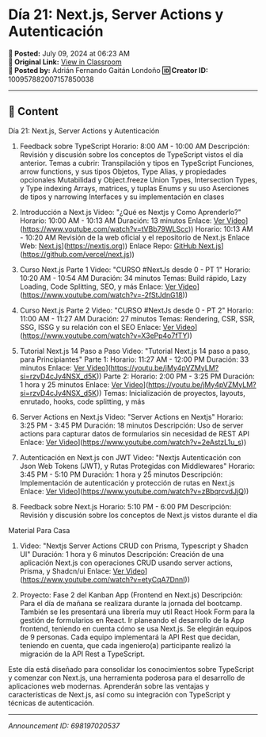 # Día 21: Next.js, Server Actions y Autenticación

**📅 Posted:** July 09, 2024 at 06:23 AM  
**🔗 Original Link:** [View in Classroom](https://classroom.google.com/c/Njk1MDgxNzAyMTIx/p/Njk4MTk3MDIwNTM3)  
**👤 Posted by:** Adrián Fernando Gaitán Londoño
**🆔 Creator ID:** 100957882007157850038

---

## 📝 Content

Día 21: Next.js, Server Actions y Autenticación

1. Feedback sobre TypeScript
Horario: 8:00 AM - 10:00 AM
Descripción: Revisión y discusión sobre los conceptos de TypeScript vistos el día anterior. Temas a cubrir:
Transpilación y tipos en TypeScript
Funciones, arrow functions, y sus tipos
Objetos, Type Alias, y propiedades opcionales
Mutabilidad y Object.freeze
Union Types, Intersection Types, y Type indexing
Arrays, matrices, y tuplas
Enums y su uso
Aserciones de tipos y narrowing
Interfaces y su implementación en clases
2. Introducción a Next.js
Video: "¿Qué es Nextjs y Como Aprenderlo?"
Horario: 10:00 AM - 10:13 AM
Duración: 13 minutos
Enlace: [Ver Video]([https://www.youtube.com/watch?v=tVBb79WLScc)](https://www.youtube.com/watch?v=tVBb79WLScc))
Horario: 10:13 AM - 10:20 AM
Revisión de la web oficial y el repositorio de Next.js
Enlace Web: [Next.js]([https://nextjs.org)](https://nextjs.org))
Enlace Repo: [GitHub Next.js]([https://github.com/vercel/next.js)](https://github.com/vercel/next.js))

3. Curso Next.js Parte 1
Video: "CURSO #NextJs desde 0 - PT 1"
Horario: 10:20 AM - 10:54 AM
Duración: 34 minutos
Temas: Build rápido, Lazy Loading, Code Splitting, SEO, y más
Enlace: [Ver Video]([https://www.youtube.com/watch?v=-2fStJdnG18)](https://www.youtube.com/watch?v=-2fStJdnG18))

4. Curso Next.js Parte 2
Video: "CURSO #NextJs desde 0 - PT 2"
Horario: 11:00 AM - 11:27 AM
Duración: 27 minutos
Temas: Rendering, CSR, SSR, SSG, ISSG y su relación con el SEO
Enlace: [Ver Video]([https://www.youtube.com/watch?v=X3ePp4o7fTY)](https://www.youtube.com/watch?v=X3ePp4o7fTY))

5. Tutorial Next.js 14 Paso a Paso
Video: "Tutorial Next.js 14 paso a paso, para Principiantes"
Parte 1:
Horario: 11:27 AM - 12:00 PM
Duración: 33 minutos
Enlace: [Ver Video]([https://youtu.be/jMy4pVZMyLM?si=rzvD4cJy4NSX_d5K)](https://youtu.be/jMy4pVZMyLM?si=rzvD4cJy4NSX_d5K))
Parte 2:
Horario: 2:00 PM - 3:25 PM
Duración: 1 hora y 25 minutos
Enlace: [Ver Video]([https://youtu.be/jMy4pVZMyLM?si=rzvD4cJy4NSX_d5K)](https://youtu.be/jMy4pVZMyLM?si=rzvD4cJy4NSX_d5K))
Temas: Inicialización de proyectos, layouts, enrutado, hooks, code splitting, y más

6. Server Actions en Next.js
Video: "Server Actions en Nextjs"
Horario: 3:25 PM - 3:45 PM
Duración: 18 minutos
Descripción: Uso de server actions para capturar datos de formularios sin necesidad de REST API
Enlace: [Ver Video]([https://www.youtube.com/watch?v=2eAstzL1u_s)](https://www.youtube.com/watch?v=2eAstzL1u_s))

8. Autenticación en Next.js con JWT
Video: "Nextjs Autenticación con Json Web Tokens (JWT), y Rutas Protegidas con Middlewares"
Horario: 3:45 PM - 5:10 PM
Duración: 1 hora y 25 minutos
Descripción: Implementación de autenticación y protección de rutas en Next.js
Enlace: [Ver Video]([https://www.youtube.com/watch?v=zBbqrcvdJjQ)](https://www.youtube.com/watch?v=zBbqrcvdJjQ))

9. Feedback sobre Next.js
Horario: 5:10 PM - 6:00 PM
Descripción: Revisión y discusión sobre los conceptos de Next.js vistos durante el día

Material Para Casa
1. Video: "Nextjs Server Actions CRUD con Prisma, Typescript y Shadcn UI"
Duración: 1 hora y 6 minutos
Descripción: Creación de una aplicación Next.js con operaciones CRUD usando server actions, Prisma, y Shadcn/ui
Enlace: [Ver Video]([https://www.youtube.com/watch?v=etyCqA7DnnI)](https://www.youtube.com/watch?v=etyCqA7DnnI))

2. Proyecto: Fase 2 del Kanban App (Frontend en Next.js)
Descripción: Para el día de mañana se realizara durante la jornada del bootcamp. También se les presentará una librería muy util React Hook Form para la gestión de formularios en React. Ir planeando el desarrollo de la App frontend, teniendo en cuenta cómo se usa Next.js. Se elegirán equipos de 9 personas. Cada equipo implementará la API Rest que decidan, teniendo en cuenta, que cada ingeniero(a) participante realizó la migración de la API Rest a TypeScript.

Este día está diseñado para consolidar los conocimientos sobre TypeScript y comenzar con Next.js, una herramienta poderosa para el desarrollo de aplicaciones web modernas. Aprenderán sobre las ventajas y características de Next.js, así como su integración con TypeScript y técnicas de autenticación.



---

*Announcement ID: 698197020537*
